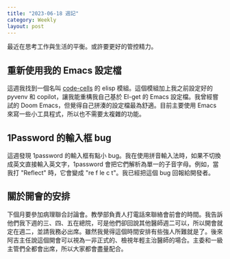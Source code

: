 ```yaml
---
title: "2023-06-18 週記" 
category: Weekly 
layout: post
---
```


最近在思考工作與生活的平衡。或許要更好的管控精力。

## 重新使用我的 Emacs 設定檔

這週我找到一個名叫 [code-cells](https://github.com/alphapapa/code-cells) 的 elisp 模組。這個模組加上我之前設定好的 pyvenv 和 copilot，讓我能重構我自己基於 El-get 的 Emacs 設定檔。我曾經嘗試的 Doom Emacs，但覺得自己拼湊的設定檔最為舒適。目前主要使用 Emacs 來寫一些小工具程式，所以也不需要太複雜的功能。

## 1Password 的輸入框 bug

這週發現 1password 的輸入框有點小 bug。我在使用拼音輸入法時，如果不切換成英文直接輸入英文字，1password 會把它們解析為單一的子音字母。例如，當我打 "Reflect" 時，它會變成 "re f le c t"。我已經把這個 bug 回報給開發者。

## 關於開會的安排

下個月要參加病理聯合討論會。教學部負責人打電話來聯絡會前會的時間。我告訴他們我下週的三、四、五在總院，可是他們卻回說其他醫師週二可以，所以開會就定在週二，並請我務必出席。雖然我覺得這個時間安排有些強人所難就是了。後來阿吉主任說這個開會可以視為一非正式的、檢視年輕主治醫師的場合。主委和一級主管們全都會出席，所以大家都會盡量配合。